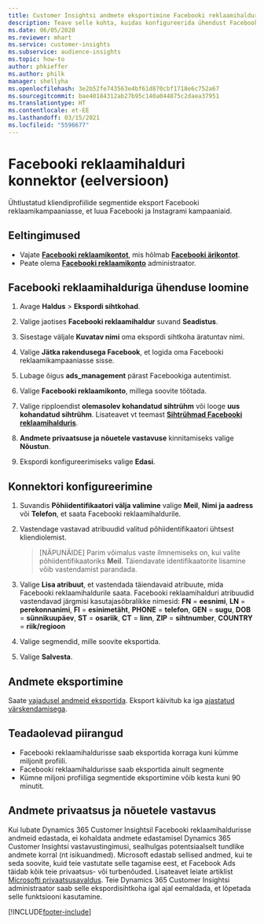 ```yaml
---
title: Customer Insightsi andmete eksportimine Facebooki reklaamihaldurisse
description: Teave selle kohta, kuidas konfigureerida ühendust Facebooki reklaamihalduriga.
ms.date: 06/05/2020
ms.reviewer: mhart
ms.service: customer-insights
ms.subservice: audience-insights
ms.topic: how-to
author: phkieffer
ms.author: philk
manager: shellyha
ms.openlocfilehash: 3e2b52fe743563e4bf61d870cbf1718e6c752a67
ms.sourcegitcommit: bae40184312ab27b95c140a044875c2daea37951
ms.translationtype: HT
ms.contentlocale: et-EE
ms.lasthandoff: 03/15/2021
ms.locfileid: "5596677"
---
```

# <a name="connector-for-facebook-ads-manager-preview"></a>Facebooki reklaamihalduri konnektor (eelversioon)

Ühtlustatud kliendiprofiilide segmentide eksport Facebooki reklaamikampaaniasse, et luua Facebooki ja Instagrami kampaaniaid.

## <a name="prerequisites"></a>Eeltingimused

- Vajate [**Facebooki reklaamikontot**](https://www.facebook.com/business/learn/lessons/step-by-step-ads-manager-account), mis hõlmab [**Facebooki ärikontot**](https://business.facebook.com/).
- Peate olema [**Facebooki reklaamikonto**](https://www.facebook.com/business/learn/lessons/step-by-step-ads-manager-account) administraator.

## <a name="connect-to-facebook-ads-manager"></a>Facebooki reklaamihalduriga ühenduse loomine

1. Avage **Haldus** > **Ekspordi sihtkohad**.

1. Valige jaotises **Facebooki reklaamihaldur** suvand **Seadistus**.

1. Sisestage väljale **Kuvatav nimi** oma ekspordi sihtkoha äratuntav nimi.

1. Valige **Jätka rakendusega Facebook**, et logida oma Facebooki reklaamikampaaniasse sisse.

1. Lubage õigus **ads_management** pärast Facebookiga autentimist.

1. Valige **Facebooki reklaamikonto**, millega soovite töötada.

1. Valige ripploendist **olemasolev kohandatud sihtrühm** või looge **uus kohandatud sihtrühm**. Lisateavet vt teemast [**Sihtrühmad Facebooki reklaamihalduris**](https://www.facebook.com/business/help/744354708981227?id=2469097953376494).

1. **Andmete privaatsuse ja nõuetele vastavuse** kinnitamiseks valige **Nõustun**.

1. Ekspordi konfigureerimiseks valige **Edasi**.

## <a name="configure-the-connector"></a>Konnektori konfigureerimine

1. Suvandis **Põhiidentifikaatori välja valimine** valige **Meil**, **Nimi ja aadress** või **Telefon**, et saata Facebooki reklaamihaldurile.

1. Vastendage vastavad atribuudid valitud põhiidentifikaatori ühtsest kliendiolemist.
   > [NÄPUNÄIDE] Parim võimalus vaste ilmnemiseks on, kui valite põhiidentifikaatoriks **Meil**. Täiendavate identifikaatorite lisamine võib vastendamist parandada.

1. Valige **Lisa atribuut**, et vastendada täiendavaid atribuute, mida Facebooki reklaamihaldurile saata. Facebooki reklaamihalduri atribuudid vastendavad järgmisi kasutajasõbralikke nimesid: **FN** = **eesnimi**, **LN** = **perekonnanimi**, **FI** = **esinimetäht**, **PHONE** = **telefon**, **GEN** = **sugu**, **DOB** = **sünnikuupäev**, **ST** = **osariik**, **CT** = **linn**, **ZIP** = **sihtnumber**, **COUNTRY** = **riik/regioon**

1. Valige segmendid, mille soovite eksportida.

1. Valige **Salvesta**.

## <a name="export-the-data"></a>Andmete eksportimine

Saate [vajadusel andmeid eksportida](export-destinations.md). Eksport käivitub ka iga [ajastatud värskendamisega](system.md#schedule-tab).

## <a name="known-limitations"></a>Teadaolevad piirangud

- Facebooki reklaamihaldurisse saab eksportida korraga kuni kümme miljonit profiili. 
- Facebooki reklaamihaldurisse saab eksportida ainult segmente
- Kümne miljoni profiiliga segmentide eksportimine võib kesta kuni 90 minutit.

## <a name="data-privacy-and-compliance"></a>Andmete privaatsus ja nõuetele vastavus

Kui lubate Dynamics 365 Customer Insightsil Facebooki reklaamihaldurisse andmeid edastada, ei kohaldata andmete edastamisel Dynamics 365 Customer Insightsi vastavustingimusi, sealhulgas potentsiaalselt tundlike andmete korral (nt isikuandmed). Microsoft edastab sellised andmed, kui te seda soovite, kuid teie vastutate selle tagamise eest, et Facebook Ads täidab kõik teie privaatsus- või turbenõuded. Lisateavet leiate artiklist [Microsofti privaatsusavaldus](https://go.microsoft.com/fwlink/?linkid=396732).
Teie Dynamics 365 Customer Insightsi administraator saab selle ekspordisihtkoha igal ajal eemaldada, et lõpetada selle funktsiooni kasutamine.


[!INCLUDE[footer-include](../includes/footer-banner.md)]